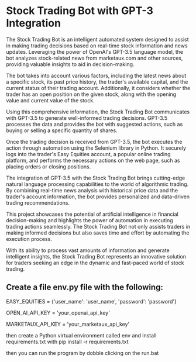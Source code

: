# Stock Trading Bot with GPT-3 Integration

The Stock Trading Bot is an intelligent automated system designed to assist in making trading decisions based on real-time stock information and news updates. Leveraging the power of OpenAI's GPT-3.5 language model, the bot analyzes stock-related news from marketaux.com and other sources, providing valuable insights to aid in decision-making.

The bot takes into account various factors, including the latest news about a specific stock, its past price history, the trader's available capital, and the current status of their trading account. Additionally, it considers whether the trader has an open position on the given stock, along with the opening value and current value of the stock.

Using this comprehensive information, the Stock Trading Bot communicates with GPT-3.5 to generate well-informed trading decisions. GPT-3.5 processes the data and provides the bot with suggested actions, such as buying or selling a specific quantity of shares.

Once the trading decision is received from GPT-3.5, the bot executes the action through automation using the Selenium library in Python. It securely logs into the trader's Easy Equities account, a popular online trading platform, and performs the necessary actions on the web page, such as placing orders or closing positions.

The integration of GPT-3.5 with the Stock Trading Bot brings cutting-edge natural language processing capabilities to the world of algorithmic trading. By combining real-time news analysis with historical price data and the trader's account information, the bot provides personalized and data-driven trading recommendations.

This project showcases the potential of artificial intelligence in financial decision-making and highlights the power of automation in executing trading actions seamlessly. The Stock Trading Bot not only assists traders in making informed decisions but also saves time and effort by automating the execution process.

With its ability to process vast amounts of information and generate intelligent insights, the Stock Trading Bot represents an innovative solution for traders seeking an edge in the dynamic and fast-paced world of stock trading.

## Create a file env.py file with the following:
EASY_EQUITIES = {'user_name': 'user_name', 'password': 'password'}

OPEN_AI_API_KEY = 'your_openai_api_key'

MARKETAUX_API_KEY = 'your_marketaux_api_key'

then create a Python virtual environment called env and install requirements.txt with
pip install -r requirements.txt

then you can run the program by dobble clicking on the run.bat